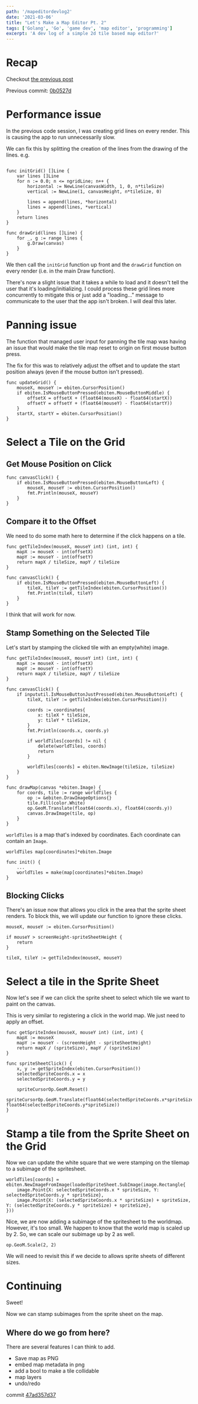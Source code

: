 ```yaml
---
path: '/mapeditordevlog2'
date: '2021-03-06'
title: "Let's Make a Map Editor Pt. 2"
tags: ['Golang', 'Go', 'game dev', 'map editor', 'programming']
excerpt: 'A dev log of a simple 2d tile based map editor?'
---
```


# Recap
Checkout [the previous post](../LetsMakeAMapEditor/)

Previous commit: [0b0527d](https://github.com/dfirebaugh/bananamap/tree/0b0527dfd5b32e2a7158574ca676aa4e66a4d548)

# Performance issue
In the previous code session, I was creating grid lines on every render.  This is causing the app to run unnecessarily slow.

We can fix this by splitting the creation of the lines from the drawing of the lines.
e.g.

```golang

func initGrid() []Line {
	var lines []Line
	for n := 0.0; n <= ngridLine; n++ {
		horizontal := NewLine(canvasWidth, 1, 0, n*tileSize)
		vertical := NewLine(1, canvasHeight, n*tileSize, 0)

		lines = append(lines, *horizontal)
		lines = append(lines, *vertical)
	}
	return lines
}

func drawGrid(lines []Line) {
	for _, g := range lines {
		g.Draw(canvas)
	}
}

```

We then call the `initGrid` function up front and the `drawGrid` function on every render (i.e. in the main Draw function).

There's now a slight issue that it takes a while to load and it doesn't tell the user that it's loading/initializing.  I could process these grid lines more concurrently to mitigate this or just add a "loading..." message to communicate to the user that the app isn't broken.  I will deal this later.

# Panning issue
The function that managed user input for panning the tile map was having an issue that would make the tile map reset to origin on first mouse button press.

The fix for this was to relatively adjust the offset and to update the start position always (even if the mouse button isn't pressed).

```golang
func updateGrid() {
	mouseX, mouseY := ebiten.CursorPosition()
	if ebiten.IsMouseButtonPressed(ebiten.MouseButtonMiddle) {
		offsetX = offsetX + (float64(mouseX) - float64(startX))
		offsetY = offsetY + (float64(mouseY) - float64(startY))
	}
	startX, startY = ebiten.CursorPosition()
}
```

# Select a Tile on the Grid

## Get Mouse Position on Click

```golang
func canvasClick() {
	if ebiten.IsMouseButtonPressed(ebiten.MouseButtonLeft) {
		mouseX, mouseY := ebiten.CursorPosition()
		fmt.Println(mouseX, mouseY)
	}
}
```

## Compare it to the Offset
We need to do some math here to determine if the click happens on a tile.

```golang
func getTileIndex(mouseX, mouseY int) (int, int) {
	mapX := mouseX - int(offsetX)
	mapY := mouseY - int(offsetY)
	return mapX / tileSize, mapY / tileSize
}

func canvasClick() {
	if ebiten.IsMouseButtonPressed(ebiten.MouseButtonLeft) {
		tileX, tileY := getTileIndex(ebiten.CursorPosition())
		fmt.Println(tileX, tileY)
	}
}
```

I think that will work for now.

## Stamp Something on the Selected Tile
Let's start by stamping the clicked tile with an empty(white) image.

```golang
func getTileIndex(mouseX, mouseY int) (int, int) {
	mapX := mouseX - int(offsetX)
	mapY := mouseY - int(offsetY)
	return mapX / tileSize, mapY / tileSize
}

func canvasClick() {
	if inpututil.IsMouseButtonJustPressed(ebiten.MouseButtonLeft) {
		tileX, tileY := getTileIndex(ebiten.CursorPosition())

		coords := coordinates{
			x: tileX * tileSize,
			y: tileY * tileSize,
		}
		fmt.Println(coords.x, coords.y)

		if worldTiles[coords] != nil {
			delete(worldTiles, coords)
			return
		}

		worldTiles[coords] = ebiten.NewImage(tileSize, tileSize)
	}
}

func drawMap(canvas *ebiten.Image) {
	for coords, tile := range worldTiles {
		op := &ebiten.DrawImageOptions{}
		tile.Fill(color.White)
		op.GeoM.Translate(float64(coords.x), float64(coords.y))
		canvas.DrawImage(tile, op)
	}
}
```

`worldTiles` is a map that's indexed by coordinates. Each coordinate can contain an `Image`.

```golang
worldTiles map[coordinates]*ebiten.Image

func init() {
	...
	worldTiles = make(map[coordinates]*ebiten.Image)
}
```

## Blocking Clicks 
There's an issue now that allows you click in the area that the sprite sheet renders.
To block this, we will update our function to ignore these clicks.

```golang
mouseX, mouseY := ebiten.CursorPosition()

if mouseY > screenHeight-spriteSheetHeight {
	return
}

tileX, tileY := getTileIndex(mouseX, mouseY)
```

# Select a tile in the Sprite Sheet
Now let's see if we can click the sprite sheet to select which tile we want to paint on the canvas.


This is very similar to registering a click in the world map.  We just need to apply an offset.

```golang
func getSpriteIndex(mouseX, mouseY int) (int, int) {
	mapX := mouseX
	mapY := mouseY - (screenHeight - spriteSheetHeight)
	return mapX / (spriteSize), mapY / (spriteSize)
}

func spriteSheetClick() {
	x, y := getSpriteIndex(ebiten.CursorPosition())
	selectedSpriteCoords.x = x
	selectedSpriteCoords.y = y

	spriteCursorOp.GeoM.Reset()
	spriteCursorOp.GeoM.Translate(float64(selectedSpriteCoords.x*spriteSize), float64(selectedSpriteCoords.y*spriteSize))
}
```

# Stamp a tile from the Sprite Sheet on the Grid
Now we can update the white square that we were stamping on the tilemap to a subimage of the spritesheet.

```golang
worldTiles[coords] = ebiten.NewImageFromImage(loadedSpriteSheet.SubImage(image.Rectangle{
	image.Point{X: selectedSpriteCoords.x * spriteSize, Y: selectedSpriteCoords.y * spriteSize},
	image.Point{X: (selectedSpriteCoords.x * spriteSize) + spriteSize, Y: (selectedSpriteCoords.y * spriteSize) + spriteSize},
}))
```

Nice, we are now adding a subimage of the spritesheet to the worldmap.
However, it's too small.
We happen to know that the world map is scaled up by 2.  So, we can scale our subimage up by 2 as well.

```golang
op.GeoM.Scale(2, 2)
```

We will need to revisit this if we decide to allows sprite sheets of different sizes.


# Continuing
Sweet!

Now we can stamp subimages from the sprite sheet on the map.

## Where do we go from here?
There are several features I can think to add.

* Save map as PNG
* embed map metadata in png
* add a bool to make a tile collidable
* map layers
* undo/redo

commit [47ad357d37](https://github.com/dfirebaugh/bananamap/tree/47ad357d37138b8ac353509897ef765c2293e27e)
